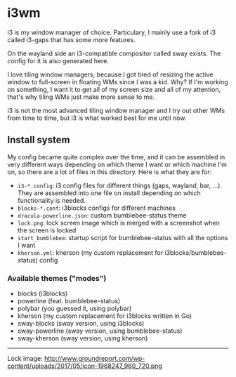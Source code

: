 
# i3wm

i3 is my window manager of choice. Particulary, I mainly use a fork of i3 called
i3-gaps that has some more features.

On the wayland side an i3-compatible compositor called sway exists. The config
for it is also generated here.

I love tiling window managers, because I got tired of resizing the active window
to full-screen in floating WMs since I was a kid. Why? If I'm working on
something, I want it to get all of my screen size and all of my attention,
that's why tiling WMs just make more sense to me.

i3 is not the most advanced tiling window manager and I try out other WMs from
time to time, but i3 is what worked best for me until now.

## Install system

My config became quite complex over the time, and it can be assembled in very
different ways depending on which theme I want or which machine I'm on, so
there are a lot of files in this directory. Here is what they are for:

 - `i3-*.config`: i3 config files for different things (gaps, wayland, bar, ...).
   They are assembled into one file on install depending on which functionality
   is needed.
 - `blocks-*.conf`: i3blocks configs for different machines
 - `dracula-powerline.json`: custom bumblebee-status theme
 - `lock.png`: lock screen image which is merged with a screenshot when the screen is locked
 - `start_bumblebee`: startup script for bumblebee-status with all the options I want
 - `kherson.yml`: kherson (my custom replacement for i3blocks/bumblebee-status) config

### Available themes ("modes")

 - blocks (i3blocks)
 - powerline (feat. bumblebee-status)
 - polybar (you guessed it, using polybar)
 - kherson (my custom replacement for i3blocks written in Go)
 - sway-blocks (sway version, using i3blocks)
 - sway-powerline (sway version, using bumblebee-status)
 - sway-kherson (sway version, using kherson)

---

Lock image:
http://www.groundreport.com/wp-content/uploads/2017/05/icon-1968247_960_720.png

